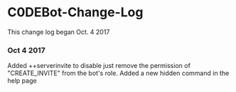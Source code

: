 # C0DEBot-Change-Log
This change log began Oct. 4 2017
### Oct 4 2017
Added ++serverinvite to disable just remove the permission of "CREATE_INVITE" from the bot's role.
Added a new hidden command in the help page
